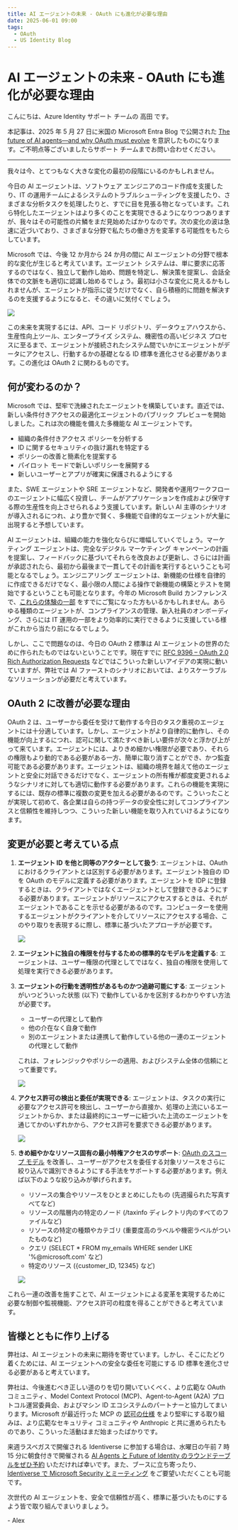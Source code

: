 ```yaml
---
title: AI エージェントの未来 - OAuth にも進化が必要な理由
date: 2025-06-01 09:00
tags:
  - OAuth
  - US Identity Blog
---
```


# AI エージェントの未来 - OAuth にも進化が必要な理由

こんにちは、Azure Identity サポート チームの 高田 です。

本記事は、2025 年 5 月 27 日に米国の Microsoft Entra Blog で公開された [The future of AI agents—and why OAuth must evolve](https://techcommunity.microsoft.com/blog/microsoft-entra-blog/the-future-of-ai-agents%E2%80%94and-why-oauth-must-evolve/3827391) を意訳したものになります。ご不明点等ございましたらサポート チームまでお問い合わせください。

----

我々は今、とてつもなく大きな変化の最初の段階にいるのかもしれません。

今日の AI エージェントは、ソフトウェア エンジニアのコード作成を支援したり、IT の運用チームによるシステムのトラブルシューティングを支援したり、さまざまな分析タスクを処理したりと、すでに目を見張る物となっています。これら特化したエージェントはより多くのことを実現できるようになりつつありますが、我々はその可能性の片鱗をまだ見始めたばかりなのです。次の変化の波は急速に近づいており、さまざまな分野で私たちの働き方を変革する可能性をもたらしています。 

Microsoft では、今後 12 か月から 24 か月の間に AI エージェントの分野で根本的な変化が生じると考えています。エージェント システムは、単に要求に応答するのではなく、独立して動作し始め、問題を特定し、解決策を提案し、会話全体での文脈をも適切に認識し始めるでしょう。最初は小さな変化に見えるかもしれませんが、エージェントが指示に従うだけでなく、自ら積極的に問題を解決するのを支援するようになると、その違いに気付くでしょう。

![](./the-future-of-ai-agents—and-why-oauth-must-evolve/1.png)

この未来を実現するには、API、コード リポジトリ、データウェアハウスから、生産性向上ツール、エンタープライズ システム、機密性の高いビジネス プロセスに至るまで、エージェントが接続されたシステム間でいかにエージェントがデータにアクセスし、行動するかの基礎となる ID 標準を進化させる必要があります。この進化は OAuth 2 に関わるものです。

## 何が変わるのか？

Microsoft では、堅牢で洗練されたエージェントを構築しています。直近では、新しい条件付きアクセスの最適化エージェントのパブリック プレビューを開始しました。これは次の機能を備えた多機能な AI エージェントです。 

- 組織の条件付きアクセス ポリシーを分析する
- ID に関するセキュリティの抜け漏れを特定する
- ポリシーの改善と簡素化を提案する
- パイロット モードで新しいポリシーを展開する
- 新しいユーザーとアプリが確実に保護されるようにする

また、SWE エージェントや SRE エージェントなど、開発者や運用ワークフローのエージェントに幅広く投資し、チームがアプリケーションを作成および保守する際の生産性を向上させられるよう支援しています。新しい AI 主導のシナリオが導入されるにつれ、より豊かで賢く、多機能で自律的なエージェントが大量に出現すると予想しています。

AI エージェントは、組織の能力を強化ならびに増幅していくでしょう。マーケティング エージェントは、完全なデジタル マーケティング キャンペーンの計画を提案し、フィードバックに基づいてそれらを改良および更新し、さらには計画が承認されたら、最初から最後まで一貫してその計画を実行するということも可能となるでしょう。エンジニアリング エージェントは、新機能の仕様を自律的に作成できるだけでなく、最小限の人間による操作で新機能の構築とテストを開始でするということも可能となります。今年の Microsoft Build カンファレンスで、[これらの体験の一部](https://www.youtube.com/watch?v=eVPHMMrORbA) をすでにご覧になった方もいるかもしれません。あらゆる種類のエージェントが、コンプライアンスの管理、新入社員のオンボーディング、さらには IT 運用の一部をより効率的に実行できるように支援している様がこれから当たり前になるでしょう。

しかし、ここで問題なのは、今日の OAuth 2 標準は AI エージェントの世界のために作られたものではないということです。現在すでに [RFC 9396 – OAuth 2.0 Rich Authorization Requests](https://datatracker.ietf.org/doc/rfc9396/) などではこういった新しいアイデアの実現に動いていますが、弊社では AI ファーストのシナリオにおいては、よりスケーラブルなソリューションが必要だと考えています。 

## OAuth 2 に改善が必要な理由

OAuth 2 は、ユーザーから委任を受けて動作する今日のタスク重視のエージェントには十分適しています。しかし、エージェントがより自律的に動作し、その機能が向上するにつれ、認可に関して満たすべき新しい要件が次々と浮かび上がって来ています。エージェントには、よりきめ細かい権限が必要であり、それらの権限もより動的である必要がある一方、簡単に取り消すことができ、かつ監査可能である必要があります。エージェントは、組織の境界を越えて他のエージェントと安全に対話できるだけでなく、エージェントの所有権が都度変更されるようなシナリオに対しても適切に動作する必要があります。これらの機能を実現にするには、既存の標準に複数の変更を加える必要があるのです。こういったことが実現して初めて、各企業は自らの持つデータの安全性に対してコンプライアンスと信頼性を維持しつつ、こういった新しい機能を取り入れていけるようになります。 

## 変更が必要と考えている点

1. **エージェント ID を他と同等のアクターとして扱う**: エージェントは、OAuth におけるクライアントとは区別する必要があります。エージェント独自の ID を OAuth のモデルに定義する必要があります。エージェントを IDP に登録するときは、クライアントではなくエージェントとして登録できるようにする必要があります。エージェントがリソースにアクセスするときは、それがエージェントであることを示せる必要があるのです。コンピューターを使用するエージェントがクライアントを介してリソースにアクセスする場合、このやり取りを表現するに際し、標準に基づいたアプローチが必要です。

    ![](./the-future-of-ai-agents—and-why-oauth-must-evolve/2.png)

2. **エージェントに独自の権限を付与するための標準的なモデルを定義する**: エージェントは、ユーザー権限の代理としてではなく、独自の権限を使用して処理を実行できる必要があります。
3. **エージェントの行動を透明性があるものかつ追跡可能にする**: エージェントがいつどういった状態 (以下) で動作しているかを区別するわかりやすい方法が必要です。 

    - ユーザーの代理として動作
    - 他の介在なく自身で動作
    - 別のエージェントまたは連携して動作している他の一連のエージェントの代理として動作

   これは、フォレンジックやポリシーの適用、およびシステム全体の信頼にとって重要です。

    ![](./the-future-of-ai-agents—and-why-oauth-must-evolve/3.png)

4. **アクセス許可の検出と委任が実現できる**: エージェントは、タスクの実行に必要なアクセス許可を検出し、ユーザーから直接か、処理の上流にいるエージェントからか、または最終的にユーザーに紐づいた上流のエージェントを通じてかのいずれかから、アクセス許可を要求できる必要があります。

    ![](./the-future-of-ai-agents—and-why-oauth-must-evolve/4.png)

5. **きめ細やかなリソース固有の最小特権アクセスのサポート**: [OAuth のスコープ モデル](https://oauth.net/2/scope/) を改善し、ユーザーがアクセスを委任する対象リソースをさらに絞り込んで識別できるようにする手法をサポートする必要があります。例えば以下のような絞り込みが挙げられます。

    - リソースの集合やリソースをひとまとめにしたもの (先週撮られた写真すべてなど)
    - リソースの階層内の特定のノード (/taxinfo ディレクトリ内のすべてのファイルなど)
    - リソースの特定の種類やカテゴリ (重要度高のラベルや機密ラベルがついたものなど)  
    - クエリ (SELECT * FROM my_emails WHERE sender LIKE '%@microsoft.com' など)
    - 特定のリソース ({customer_ID, 12345} など)

    ![](./the-future-of-ai-agents—and-why-oauth-must-evolve/5.png)

これら一連の改善を施すことで、AI エージェントによる変革を実現するために必要な制御や監視機能、アクセス許可の粒度を得ることができると考えています。

## 皆様とともに作り上げる

弊社は、AI エージェントの未来に期待を寄せています。しかし、そこにたどり着くためには、AI エージェントへの安全な委任を可能にする ID 標準を進化させる必要があると考えています。

弊社は、今後進むべき正しい道のりを切り開いていくべく、より広範な OAuth コミュニティ、Model Context Protocol (MCP)、Agent-to-Agent (A2A) プロトコル運営委員会、およびマシン ID エコシステムのパートナーと協力してまいります。Microsoft が最近行った MCP の [認可の仕様](https://modelcontextprotocol.io/specification/draft/basic/authorization) をより堅牢にする取り組みは、より広範なセキュリティ コミュニティや Anthropic と共に進められたものであり、こういった活動はまだ始まったばかりです。

来週ラスベガスで開催される Identiverse に参加する場合は、水曜日の午前 7 時 15 分に朝食付きで開催される [AI Agents と Future of Identity のラウンドテーブルをぜひ予約](https://forms.office.com/Pages/ResponsePage.aspx?id=v4j5cvGGr0GRqy180BHbR6ZbczyCoVNBgUfmUGS5Sn1UNjhVRVVQVzg3S0dFT1YxM0RJRk5EVzhUWC4u) いただければ幸いです。また、ブースに立ち寄ったり、[Identiverse で Microsoft Security とミーティング](https://aka.ms/identiversecustomermeetings) をご要望いただくことも可能です。

次世代の AI エージェントを、安全で信頼性が高く、標準に基づいたものにするよう皆で取り組んでまいりましょう。

\- Alex
